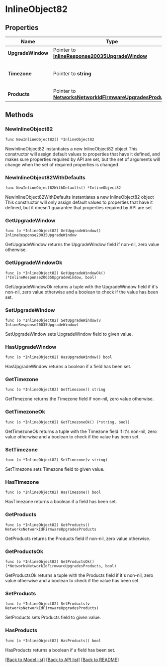 # InlineObject82

## Properties

Name | Type | Description | Notes
------------ | ------------- | ------------- | -------------
**UpgradeWindow** | Pointer to [**InlineResponse20035UpgradeWindow**](InlineResponse20035UpgradeWindow.md) |  | [optional] 
**Timezone** | Pointer to **string** | The timezone for the network | [optional] 
**Products** | Pointer to [**NetworksNetworkIdFirmwareUpgradesProducts**](NetworksNetworkIdFirmwareUpgradesProducts.md) |  | [optional] 

## Methods

### NewInlineObject82

`func NewInlineObject82() *InlineObject82`

NewInlineObject82 instantiates a new InlineObject82 object
This constructor will assign default values to properties that have it defined,
and makes sure properties required by API are set, but the set of arguments
will change when the set of required properties is changed

### NewInlineObject82WithDefaults

`func NewInlineObject82WithDefaults() *InlineObject82`

NewInlineObject82WithDefaults instantiates a new InlineObject82 object
This constructor will only assign default values to properties that have it defined,
but it doesn't guarantee that properties required by API are set

### GetUpgradeWindow

`func (o *InlineObject82) GetUpgradeWindow() InlineResponse20035UpgradeWindow`

GetUpgradeWindow returns the UpgradeWindow field if non-nil, zero value otherwise.

### GetUpgradeWindowOk

`func (o *InlineObject82) GetUpgradeWindowOk() (*InlineResponse20035UpgradeWindow, bool)`

GetUpgradeWindowOk returns a tuple with the UpgradeWindow field if it's non-nil, zero value otherwise
and a boolean to check if the value has been set.

### SetUpgradeWindow

`func (o *InlineObject82) SetUpgradeWindow(v InlineResponse20035UpgradeWindow)`

SetUpgradeWindow sets UpgradeWindow field to given value.

### HasUpgradeWindow

`func (o *InlineObject82) HasUpgradeWindow() bool`

HasUpgradeWindow returns a boolean if a field has been set.

### GetTimezone

`func (o *InlineObject82) GetTimezone() string`

GetTimezone returns the Timezone field if non-nil, zero value otherwise.

### GetTimezoneOk

`func (o *InlineObject82) GetTimezoneOk() (*string, bool)`

GetTimezoneOk returns a tuple with the Timezone field if it's non-nil, zero value otherwise
and a boolean to check if the value has been set.

### SetTimezone

`func (o *InlineObject82) SetTimezone(v string)`

SetTimezone sets Timezone field to given value.

### HasTimezone

`func (o *InlineObject82) HasTimezone() bool`

HasTimezone returns a boolean if a field has been set.

### GetProducts

`func (o *InlineObject82) GetProducts() NetworksNetworkIdFirmwareUpgradesProducts`

GetProducts returns the Products field if non-nil, zero value otherwise.

### GetProductsOk

`func (o *InlineObject82) GetProductsOk() (*NetworksNetworkIdFirmwareUpgradesProducts, bool)`

GetProductsOk returns a tuple with the Products field if it's non-nil, zero value otherwise
and a boolean to check if the value has been set.

### SetProducts

`func (o *InlineObject82) SetProducts(v NetworksNetworkIdFirmwareUpgradesProducts)`

SetProducts sets Products field to given value.

### HasProducts

`func (o *InlineObject82) HasProducts() bool`

HasProducts returns a boolean if a field has been set.


[[Back to Model list]](../README.md#documentation-for-models) [[Back to API list]](../README.md#documentation-for-api-endpoints) [[Back to README]](../README.md)


